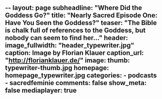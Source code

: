 --
layout: page
subheadline: "Where Did the Goddess Go?"
title: "Nearly Sacred Episode One: Have You Seen the Goddess?"
teaser: "The Bible is chalk full of references to the Goddess, but nobody can seem to find her..."
header:
    image_fullwidth: "header_typewriter.jpg"
    caption: Image by Florian Klauer
    caption_url: "http://florianklauer.de/"
image:
    thumb:  typewriter-thumb.jpg
    homepage: homepage_typewriter.jpg
categories:
    - podcasts
    - sacredfeminie
comments: false
show_meta: false
mediaplayer: true
---

